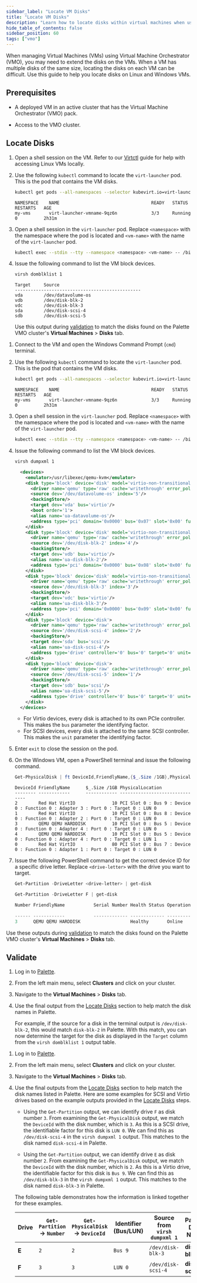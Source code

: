 ```yaml
---
sidebar_label: "Locate VM Disks"
title: "Locate VM Disks"
description: "Learn how to locate disks within virtual machines when using Palette's Virtual Machine Orchestrator (VMO)"
hide_table_of_contents: false
sidebar_position: 60
tags: ["vmo"]
---
```


When managing Virtual Machines (VMs) using Virtual Machine Orchestrator (VMO), you may need to extend the disks on the
VMs. When a VM has multiple disks of the same size, locating the disks on each VM can be difficult. Use this guide to
help you locate disks on Linux and Windows VMs.

## Prerequisites

- A deployed VM in an active cluster that has the Virtual Machine Orchestrator (VMO) pack.

- Access to the VMO cluster.

## Locate Disks

<Tabs groupId="operating-system">

<TabItem label="Linux" value="linux">

1. Open a shell session on the VM. Refer to our [Virtctl](./advanced-topics/access-cluster-with-virtctl.md) guide for
   help with accessing Linux VMs locally.

2. Use the following `kubectl` command to locate the `virt-launcher` pod. This is the pod that contains the VM disks.

   ```sh
   kubectl get pods --all-namespaces --selector kubevirt.io=virt-launcher
   ```

   ```shell hideClipboard title="Example output"
   NAMESPACE    NAME                                   READY   STATUS             RESTARTS   AGE
   my-vms       virt-launcher-vmname-9qz6n             3/3     Running            0          2h31m
   ```

3. Open a shell session in the `virt-launcher` pod. Replace `<namespace>` with the namespace where the pod is located
   and `<vm-name>` with the name of the `virt-launcher` pod.

   ```sh
   kubectl exec --stdin --tty --namespace <namespace> <vm-name> -- /bin/bash
   ```

4. Issue the following command to list the VM block devices.

   ```sh
   virsh domblklist 1
   ```

   ```shell hideClipboard title="Example output"
   Target     Source
   ------------------------------------------------
   vda        /dev/datavolume-os
   vdb        /dev/disk-blk-2
   vdc        /dev/disk-blk-3
   sda        /dev/disk-scsi-4
   sdb        /dev/disk-scsi-5
   ```

   Use this output during [validation](#validate) to match the disks found on the Palette VMO cluster's **Virtual
   Machines** > **Disks** tab.

</TabItem>

<TabItem label="Windows" value="windows">

1. Connect to the VM and open the Windows Command Prompt (`cmd`) terminal.

2. Use the following `kubectl` command to locate the `virt-launcher` pod. This is the pod that contains the VM disks.

   ```sh
   kubectl get pods --all-namespaces --selector kubevirt.io=virt-launcher
   ```

   ```shell hideClipboard title="Example output"
   NAMESPACE    NAME                                   READY   STATUS             RESTARTS   AGE
   my-vms       virt-launcher-vmname-9qz6n             3/3     Running            0          2h31m
   ```

3. Open a shell session in the `virt-launcher` pod. Replace `<namespace>` with the namespace where the pod is located
   and `<vm-name>` with the name of the `virt-launcher` pod.

   ```sh
   kubectl exec --stdin --tty --namespace <namespace> <vm-name> -- /bin/bash
   ```

4. Issue the following command to list the VM block devices.

   ```sh
   virsh dumpxml 1
   ```

   ```xml hideClipboard title="Example output" {22,24,26,30,32,34}
     <devices>
       <emulator>/usr/libexec/qemu-kvm</emulator>
       <disk type='block' device='disk' model='virtio-non-transitional'>
         <driver name='qemu' type='raw' cache='writethrough' error_policy='stop' discard='unmap'/>
         <source dev='/dev/datavolume-os' index='5'/>
         <backingStore/>
         <target dev='vda' bus='virtio'/>
         <boot order='1'>
         <alias name='ua-datavolume-os'/>
         <address type='pci' domain='0x0000' bus='0x07' slot='0x00' function='0x0'/>
       </disk>
       <disk type='block' device='disk' model='virtio-non-transitional'>
         <driver name='qemu' type='raw' cache='writethrough' error_policy='stop' discard='unmap'/>
         <source dev='/dev/disk-blk-2' index='4'/>
         <backingStore/>
         <target dev='vdb' bus='virtio'/>
         <alias name='ua-disk-blk-2'/>
         <address type='pci' domain='0x0000' bus='0x08' slot='0x00' function='0x0'/>
       </disk>
       <disk type='block' device='disk' model='virtio-non-transitional'>
         <driver name='qemu' type='raw' cache='writethrough' error_policy='stop' discard='unmap'/>
         <source dev='/dev/disk-blk-3' index='3'/>
         <backingStore/>
         <target dev='vdc' bus='virtio'/>
         <alias name='ua-disk-blk-3'/>
         <address type='pci' domain='0x0000' bus='0x09' slot='0x00' function='0x0'/>
       </disk>
       <disk type='block' device='disk'>
         <driver name='qemu' type='raw' cache='writethrough' error_policy='stop' discard='unmap'/>
         <source dev='/dev/disk-scsi-4' index='2'/>
         <backingStore/>
         <target dev='sda' bus='scsi'/>
         <alias name='ua-disk-scsi-4'/>
         <address type='drive' controller='0' bus='0' target='0' unit='0'/>
       </disk>
       <disk type='block' device='disk'>
         <driver name='qemu' type='raw' cache='writethrough' error_policy='stop' discard='unmap'/>
         <source dev='/dev/disk-scsi-5' index='1'/>
         <backingStore/>
         <target dev='sdb' bus='scsi'/>
         <alias name='ua-disk-scsi-5'/>
         <address type='drive' controller='0' bus='0' target='0' unit='1'/>
       </disk>
     </devices>
   ```

   - For Virtio devices, every disk is attached to its own PCIe controller. This makes the `bus` parameter the
     identifying factor.
   - For SCSI devices, every disk is attached to the same SCSI controller. This makes the `unit` parameter the
     identifying factor.

5. Enter `exit` to close the session on the pod.

6. On the Windows VM, open a PowerShell terminal and issue the following command.

   ```powershell
   Get-PhysicalDisk | ft DeviceId,FriendlyName,{$_.Size /1GB},PhysicalLocation
   ```

   ```shell hideClipboard title="Example output"
   DeviceId FriendlyName      $_.Size /1GB PhysicalLocation
   -------- ------------      ------------ -------------------------------
   2        Red Hat VirtIO              10 PCI Slot 0 : Bus 9 : Device 0 : Function 0 : Adapter 3 : Port 0 : Target 0 : LUN 0
   1        Red Hat VirtIO              10 PCI Slot 0 : Bus 8 : Device 0 : Function 0 : Adapter 2 : Port 0 : Target 0 : LUN 0
   3        QEMU QEMU HARDDISK          10 PCI Slot 0 : Bus 5 : Device 0 : Function 0 : Adapter 4 : Port 0 : Target 0 : LUN 0
   4        QEMU QEMU HARDDISK          10 PCI Slot 0 : Bus 5 : Device 0 : Function 0 : Adapter 4 : Port 0 : Target 0 : LUN 1
   0        Red Hat VirtIO              80 PCI Slot 0 : Bus 7 : Device 0 : Function 0 : Adapter 1 : Port 0 : Target 0 : LUN 0
   ```

7. Issue the following PowerShell command to get the correct device ID for a specific drive letter. Replace
   `<drive-letter>` with the drive you want to target.

   ```powershell
   Get-Partition -DriveLetter <drive-letter> | get-disk
   ```

   ```powershell hideClipboard title="Example command and output"
   Get-Partition -DriveLetter F | get-disk

   Number FriendlyName           Serial Number Health Status OperationalStatus Total Size Partition
                                                                                          Style
   ------ ------------           ------------- ------------- ----------------- ---------- ---------
   3      QEMU QEMU HARDDISK                   Healthy       Online                 10 GB GPT
   ```

Use these outputs during [validation](#validate) to match the disks found on the Palette VMO cluster's **Virtual
Machines** > **Disks** tab.

</TabItem>

</Tabs>

## Validate

<Tabs groupId="operating-system">

<TabItem label="Linux" value="linux">

1. Log in to [Palette](https://console.spectrocloud.com).

2. From the left main menu, select **Clusters** and click on your cluster.

3. Navigate to the **Virtual Machines** > **Disks** tab.

4. Use the final output from the [Locate Disks](#locate-disks) section to help match the disk names in Palette.

   For example, if the source for a disk in the terminal output is `/dev/disk-blk-2`, this would match `disk-blk-2` in
   Palette. With this match, you can now determine the target for the disk as displayed in the `Target` column from the
   `virsh domblklist 1` output table.

</TabItem>

<TabItem label="Windows" value="windows">

1. Log in to [Palette](https://console.spectrocloud.com).

2. From the left main menu, select **Clusters** and click on your cluster.

3. Navigate to the **Virtual Machines** > **Disks** tab.

4. Use the final outputs from the [Locate Disks](#locate-disks) section to help match the disk names listed in Palette.
   Here are some examples for SCSI and Virtio drives based on the example outputs provided in the
   [Locate Disks](#locate-disks) steps.

   - Using the `Get-Partition` output, we can identify drive `F` as disk number `3`. From examining the
     `Get-PhysicalDisk` output, we match the `DeviceId` with the disk number, which is `3`. As this is a SCSI drive, the
     identifiable factor for this disk is `LUN 0`. We can find this as `/dev/disk-scsi-4` in the `virsh dumpxml 1`
     output. This matches to the disk named `disk-scsi-4` in Palette.

   - Using the `Get-Partition` output, we can identify drive `E` as disk number `2`. From examining the
     `Get-PhysicalDisk` output, we match the `DeviceId` with the disk number, which is `2`. As this is a Virtio drive,
     the identifiable factor for this disk is `Bus 9`. We can find this as `/dev/disk-blk-3` in the `virsh dumpxml 1`
     output. This matches to the disk named `disk-blk-3` in Palette.

   The following table demonstrates how the information is linked together for these examples.

   | Drive | `Get-Partition` → `Number` | `Get-PhysicalDisk` → `DeviceId` | Identifier (Bus/LUN) | Source from `virsh dumpxml 1` | Palette Disk Name |
   | ----- | -------------------------- | ------------------------------- | -------------------- | ----------------------------- | ----------------- |
   | **E** | `2`                        | `2`                             | `Bus 9`              | `/dev/disk-blk-3`             | **disk-blk-3**    |
   | **F** | `3`                        | `3`                             | `LUN 0`              | `/dev/disk-scsi-4`            | **disk-scsi-4**   |

</TabItem>

</Tabs>
